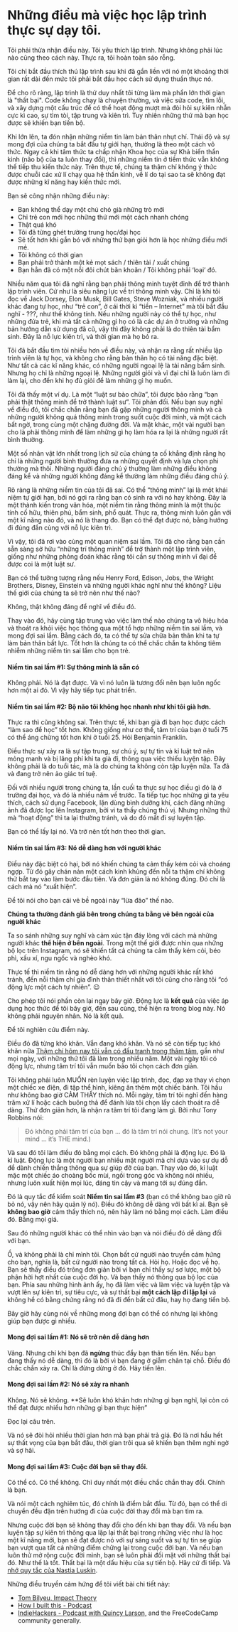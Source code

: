 # Những điều mà việc học lập trình thực sự dạy tôi.

Tôi phải thừa nhận điều này. Tôi yêu thích lập trình. Nhưng không phải lúc nào cũng theo cách này. Thực ra, tôi hoàn toàn sáo rỗng.

Tôi chỉ bắt đầu thích thú lập trình sau khi đã gắn liền với nó một khoảng thời gian rất dài đến mức tôi phải bắt đầu học cách sử dụng thuần thục nó.

Để cho rõ ràng, lập trình là thứ duy nhất tôi từng làm mà phần lớn thời gian là "thất bại". Code không chạy là chuyện thường, và việc sửa code, tìm lỗi, và xây dựng một cấu trúc để có thể hoạt động mượt mà đòi hỏi sự kiên nhẫn cực kì cao, sự tìm tòi, tập trung và kiên trì. Tuy nhiên những thứ mà bạn học được sẽ khiến bạn tiến bộ.

Khi lớn lên, ta đón nhận những niềm tin làm bản thân nhụt chí. Thái độ và sự mong đợi của chúng ta bắt đầu tự giới hạn, thường là theo một cách vô thức. Ngay cả khi tâm thức ta chấp nhận Khoa học của sự Khả biến thần kinh (não bộ của ta luôn thay đổi), thì những niềm tin ở tiềm thức vẫn không thế tiếp thu kiến thức này. Trên thực tế, chúng ta thậm chí không ý thức được chuỗi các xử lí chạy qua hệ thần kinh, về lí do tại sao ta sẽ không đạt được những kĩ năng hay kiến thức mới.   

Bạn sẽ công nhận những điều này:

*   Bạn không thể dạy một chú chó già những trò mới
*   Chỉ trẻ con mới học những thứ mới một cách nhanh chóng
*   Thật quá khó
*   Tôi đã từng ghét trường trung học/đại học
*   Sẽ tốt hơn khi gắn bó với những thứ bạn giỏi hơn là học những điều mới mẻ.
*   Tôi không có thời gian
*   Bạn phải trở thành một kẻ mọt sách / thiên tài / xuất chúng
*   Bạn hẳn đã có một nỗi đôi chút băn khoăn / Tôi không phải ‘loại’ đó. 

Nhiều năm qua tôi đã nghĩ rằng bạn phải thông minh tuyệt đỉnh để trở thành lập trình viên. Cứ như là siêu năng lực về trí thông minh vậy. Chỉ là khi tôi đọc về Jack Dorsey, Elon Musk, Bill Gates, Steve Wozniak, và nhiều người khác đang tự học, như “trẻ con”, ở cái thời kì “tiền – Internet” mà tôi bắt đầu nghĩ - ???, như thế không tính. Nếu những người này có thể tự học, như những đứa trẻ, khi mà tất cả những gì họ có là các dự án ở trường và những bản hướng dẫn sử dụng đã cũ, vậy thì đây không phải là do thiên tài bẩm sinh. Đây là nỗ lực kiên trì, và thời gian mà họ bỏ ra.

Tôi đã bắt đầu tìm tòi nhiều hơn về điều này, và nhận ra rằng rất nhiều lập trình viên là tự học, và không cho rằng bản thân họ có tài năng đặc biệt. Như tất cả các kĩ năng khác, có những người ngoại lệ là tài năng bẩm sinh. Nhưng họ chỉ là những ngoại lệ. Những người giỏi và vĩ đại chỉ là luôn làm đi làm lại, cho đến khi họ đủ giỏi để làm những gì họ muốn.

Tôi đã thấy một ví dụ. Là một “luật sư bào chữa”, tôi được bảo rằng “bạn phải thật thông minh để trở thành luật sư”. Tôi phản đối. Nếu bạn suy nghĩ về điều đó, tôi chắc chắn rằng bạn đã gặp những người thông minh và cả những người không quá thông minh trong suốt cuộc đời mình, và một cách bất ngờ, trong cùng một chặng đường đời. Và mặt khác, một vài người bạn cho là phải thông minh để làm những gì họ làm hóa ra lại là những người rất bình thường. 

Một số nhân vật lớn nhất trong lịch sử của chúng ta cố khẳng định rằng họ chỉ là những người bình thường đưa ra những quyết định và lựa chọn phi thường mà thôi. Những người đáng chú ý thường làm những điều không đáng kể và những người không đáng kể thường làm những điều đáng chú ý.

Rõ ràng là những niềm tin của tôi đã sai. Có thể “thông minh” lại là một khái niệm tự giới hạn, bới nó gợi ra rằng bạn có sinh ra với nó hay không. Đây là một thành kiến trong văn hóa, một niềm tin rằng thông minh là một thuộc tính cố hữu, thiên phú, bẩm sinh, phổ quát. Thực ra, thông minh luôn gắn với một kĩ năng nào đó, và nó là thang đo. Bạn có thể đạt được nó, bằng hướng đi đúng đắn cùng với nỗ lực kiên trì. 

Vì vậy, tôi đã rơi vào cùng một quan niệm sai lầm. Tôi đã cho rằng bạn cần sẵn sàng sở hữu “những trí thông minh” để trở thành một lập trình viên, giống như những phỏng đoán khác rằng tôi cần sự thông minh vĩ đại để được coi là một luật sư. 

Bạn có thể tưởng tượng rằng nếu Henry Ford, Edison, Jobs, the Wright Brothers, Disney, Einstein và những người khác nghĩ như thế không? Liệu thế giới của chúng ta sẽ trở nên như thế nào?

Không, thật không đáng để nghĩ về điều đó.

Thay vào đó, hãy cùng tập trung vào việc làm thế nào chúng ta vô hiệu hóa và thoát ra khỏi việc học thông qua một tổ hợp những niềm tin sai lầm, và mong đợi sai lầm. Bằng cách đó, ta có thể tự sửa chữa bản thân khi ta tự làm bản thân bất lực. Tốt hơn là chúng ta có thể chắc chắn ta không tiêm nhiễm những niềm tin sai lầm cho bọn trẻ.

#### Niềm tin sai lầm #1: Sự thông minh là sẵn có

Không phải. Nó là đạt được. Và vì nó luôn là tương đối nên bạn luôn ngốc hơn một ai đó. Vì vậy hãy tiếp tục phát triển.

#### Niềm tin sai lầm #2: Bộ não tôi không học nhanh như khi tôi già hơn.

Thực ra thì cũng không sai. Trên thực tế, khi bạn già đi bạn học được cách “làm sao để học” tốt hơn. Không giống như cơ thể, tâm trí của bạn ở tuổi 75 có thể áng chừng tốt hơn khi ở tuổi 25. Hỏi Benjamin Franklin.

Điều thực sự xảy ra là sự tập trung, sự chú ý, sự tự tin và kỉ luật trở nên mỏng manh và bị lãng phí khi ta già đi, thông qua việc thiếu luyện tập. Đây không phải là do tuổi tác, mà là do chúng ta không còn tập luyện nữa. Ta đã và đang trở nên ảo giác trí tuệ.  

Đối với nhiều người trong chúng ta, lần cuối ta thực sự học điều gì đó là ở trường đại học, và đó là nhiều năm về trước. Ta tiếp tục học những gì ta yêu thích, cách sử dụng Facebook, lặn dùng bình dưỡng khí, cách đăng những ảnh đã được lọc lên Instagram, bởi vì ta thấy chúng thú vị. Nhưng những thứ mà “hoạt động” thì ta lại thường tránh, và do đó mất đi sự luyện tập.

Bạn có thể lấy lại nó. Và trở nên tốt hơn theo thời gian.

#### Niềm tin sai lầm #3: Nó dễ dàng hơn với người khác

Điều này đặc biệt có hại, bởi nó khiến chúng ta cảm thấy kém cỏi và choáng ngợp. Từ đó gây chán nản một cách kinh khủng đến nỗi ta thậm chí không thử bắt tay vào làm bước đầu tiên. Và đơn giản là nó không đúng. Đó chỉ là cách mà nó “xuất hiện”.  

Để tôi nói cho bạn cái vẻ bề ngoài này “lừa đảo” thế nào.

**Chúng ta thường đánh giá bên trong chúng ta bằng vẻ bên ngoài của người khác**

Ta so sánh những suy nghĩ và cảm xúc tận đáy lòng với cách mà những người khác **thể hiện ở bên ngoài**. Trong một thế giới được nhìn qua những bộ lọc trên Instagram, nó sẽ khiến tất cả chúng ta cảm thấy kém cỏi, béo phì, xấu xí, ngu ngốc và nghèo khó.  

Thực tế thì niềm tin rằng nó dễ dàng hơn với những người khác rất khó tránh, đến nỗi thậm chí gia đình thân thiết nhất với tôi cũng cho rằng tôi “có động lực một cách tự nhiên”. 😉 

Cho phép tôi nói phần còn lại ngay bây giờ. Động lực là **kết quả** của việc áp dụng học thức để tôi bây giờ, đến sau cùng, thể hiện ra trong blog này. Nó không phải nguyên nhân. Nó là kết quả.

Để tôi nghiên cứu điểm này.

Điều đó đã từng khó khăn. Vẫn đang khó khăn. Và nó sẽ còn tiếp tục khó khăn nữa [Thậm chí hôm nay tôi vẫn có đấu tranh trong thâm tâm](https://medium.com/my-mindset-mission/for-the-record-i-am-constantly-battling-doubt-4128409df7dc), gần như mọi ngày, với những thứ tôi đã làm trong nhiều năm. Một vài ngày tôi có động lực, nhưng tâm trí tôi vẫn muốn bảo tôi chọn cách đơn giản.

Tôi không phải luôn MUỐN rèn luyện việc lập trình, đọc, đạp xe thay vì chọn một chiếc xe điện, đi tập thể hình, kiêng ăn thêm một chiếc bánh. Tôi hầu như không bao giờ CẢM THẤY thích nó. Mỗi ngày, tâm trí tôi nghĩ đến hàng trăm xử lí hoặc cách buông thả để đánh lừa tôi chọn lấy cách thoát ra dễ dàng. Thứ đơn giản hơn, là nhận ra tâm trí tôi đang làm gì. Bởi như Tony Robbins nói: 

> Đó không phải tâm trí của bạn … đó là tâm trí nói chung. (It’s not your mind … it’s THE mind.)

Và sau đó tôi làm điều đó bằng mọi cách. Đó không phải là động lực. Đó là kỉ luật. Động lực là một người bạn nhiều mặt người mà chỉ dựa vào sự dụ dỗ để dành chiến thắng thông qua sự giúp đỡ của bạn. Thay vào đó, kỉ luật mặc một chiếc áo choàng bốc mùi, ngồi trong góc và không nói nhiều, nhưng luôn xuất hiện mọi lúc, đáng tin cậy và mang tới sự đúng đắn.

Đó là quy tắc để kiểm soát **Niềm tin sai lầm #3** (bạn có thể không bao giờ rũ bỏ nó, vậy nên hãy quản lý nó). Điều đó không dễ dàng với bất kì ai. Bạn sẽ **không bao giờ** cảm thấy thích nó, nên hãy làm nó bằng mọi cách. Làm điều đó. Bằng mọi giá.  

Sau đó những người khác có thể nhìn vào bạn và nói điều đó dễ dàng đối với bạn.

Ồ, và không phải là chỉ mình tôi. Chọn bất cứ người nào truyền cảm hứng cho bạn, nghĩa là, bất cứ người nào trong tất cả. Hỏi họ. Hoặc đọc về họ. Bạn sẽ thấy điều đó trông đơn giản bởi vì bạn chỉ thấy sự sơ lược, một bộ phận hời hợt nhất của cuộc đời họ. Và bạn thấy nó thông qua bộ lọc của bạn. Phía sau những hình ảnh ấy, họ đã làm việc và làm việc và luyện tập và vượt lên sự kiên trì, sự tiêu cực, và sự thất bại **một cách lặp đi lặp lại** và không hề có bằng chứng rằng nó đã đi đến bất cứ đâu, hay họ đang tiến bộ.

Bây giờ hãy cùng nói về những mong đợi bạn có thể có nhưng lại không giúp bạn được gì nhiều.


#### Mong đợi sai lầm #1: Nó sẽ trở nên dễ dàng hơn

Vâng. Nhưng chỉ khi bạn đã **ngừng** thúc đẩy bạn thân tiến lên. Nếu bạn đang thấy nó dễ dàng, thì đó là bởi vì bạn đang ở giẫm chân tại chỗ. Điều đó chắc chắn xảy ra. Chỉ là đừng dừng ở đó. Hãy tiến lên.

#### Mong đợi sai lầm #2: Nó sẽ xảy ra nhanh

Không. Nó sẽ không. **Sẽ luôn khó khăn hơn những gì bạn nghĩ, lại còn có thể đạt được nhiều hơn những gì bạn thực hiện”

Đọc lại câu trên.

Và nó sẽ đòi hỏi nhiều thời gian hơn mà bạn phải trả giá. Đó là nơi hầu hết sự thất vọng của bạn bắt đâu, thời gian trôi qua sẽ khiến bạn thêm nghi ngờ và sợ hãi. 

#### Mong đợi sai lầm #3: Cuộc đời bạn sẽ thay đổi.

Có thể có. Có thể không. Chỉ duy nhất một điều chắc chắn thay đổi. Chính là bạn.

Và nói một cách nghiêm túc, đó chính là điểm bắt đầu. Từ đó, bạn có thể di chuyển đều đặn trên hướng đi của cuộc đời thay đổi mà bạn tìm ra. 

Nhưng cuộc đời bạn sẽ không thay đổi cho đến khi bạn thay đổi. Và nếu bạn luyện tập sự kiên trì thông qua lặp lại thất bại trong những việc như là học một kĩ năng mới, bạn sẽ đạt được nó với sự sáng suốt và sự tự tin se giúp bạn vượt qua tất cả những điểm chững lại trong cuộc đời bạn. Và nếu bạn luôn thử mở rộng cuộc đời mình, bạn sẽ luôn phải đối mặt với những thất bại đó. Như thế là tốt. Thất bại là một dấu hiệu của sự tiến bộ. Hãy cứ đi tiếp. Và [nhớ quy tắc của Nastia Luskin](https://www.linkedin.com/pulse/you-can-give-upif-follow-one-rule-zubin-pratap/).

Những điều truyền cảm hứng để tôi viết bài chi tiết này:

*   [Tom Bilyeu, Impact Theory](https://impacttheory.com)
*   [How I built this - Podcast](https://www.npr.org/podcasts/510313/how-i-built-this)
*   [IndieHackers - Podcast with Quincy Larson,](https://www.indiehackers.com/podcast/056-quincy-larson-of-freecodecamp) and the FreeCodeCamp community generally.




